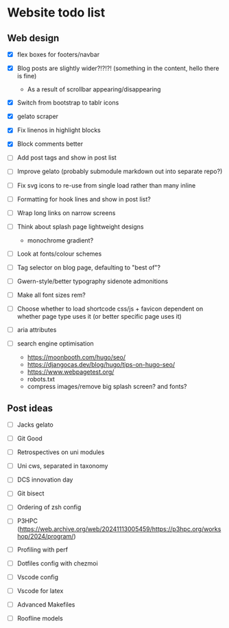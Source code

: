 # Website todo list

## Web design

- [x] flex boxes for footers/navbar
- [x] Blog posts are slightly wider?!?!?! (something in the content, hello there is fine)
  - As a result of scrollbar appearing/disappearing
- [x] Switch from bootstrap to tablr icons
- [x] gelato scraper
- [x] Fix linenos in highlight blocks
- [x] Block comments better

- [ ] Add post tags and show in post list
- [ ] Improve gelato (probably submodule markdown out into separate repo?)
- [ ] Fix svg icons to re-use from single load rather than many inline
- [ ] Formatting for hook lines and show in post list?
- [ ] Wrap long links on narrow screens
- [ ] Think about splash page lightweight designs
  - monochrome gradient?
- [ ] Look at fonts/colour schemes
- [ ] Tag selector on blog page, defaulting to "best of"?
- [ ] Gwern-style/better typography sidenote admonitions
- [ ] Make all font sizes rem?
- [ ] Choose whether to load shortcode css/js + favicon dependent on whether page type uses it (or better specific page uses it)

- [ ] aria attributes
- [ ] search engine optimisation
  - <https://moonbooth.com/hugo/seo/>
  - <https://djangocas.dev/blog/hugo/tips-on-hugo-seo/>
  - <https://www.webpagetest.org/>
  - robots.txt
  - compress images/remove big splash screen? and fonts?

## Post ideas

- [ ] Jacks gelato
- [ ] Git Good
- [ ] Retrospectives on uni modules
- [ ] Uni cws, separated in taxonomy
- [ ] DCS innovation day
- [ ] Git bisect
- [ ] Ordering of zsh config
- [ ] P3HPC (https://web.archive.org/web/20241113005459/https://p3hpc.org/workshop/2024/program/)
- [ ] Profiling with perf
- [ ] Dotfiles config with chezmoi
- [ ] Vscode config
- [ ] Vscode for latex
- [ ] Advanced Makefiles

- [ ] Roofline models
